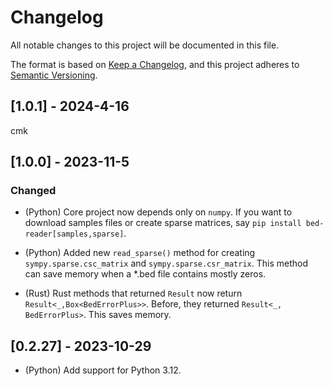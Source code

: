 # Changelog

All notable changes to this project will be documented in this file.

The format is based on [Keep a Changelog](https://keepachangelog.com/en/1.0.0/),
and this project adheres to [Semantic Versioning](https://semver.org/spec/v2.0.0.html).

## [1.0.1] - 2024-4-16

cmk

## [1.0.0] - 2023-11-5

### Changed

- (Python) Core project now depends only on `numpy`.
  If you want to download samples files or create
  sparse matrices, say `pip install bed-reader[samples,sparse]`.

- (Python) Added new `read_sparse()` method for creating
  `sympy.sparse.csc_matrix` and `sympy.sparse.csr_matrix`. This
  method can save memory when a *.bed file contains mostly zeros.

- (Rust) Rust methods that returned `Result` now return
  `Result<_,Box<BedErrorPlus>>`. Before, they returned
  `Result<_, BedErrorPlus>`. This saves memory.

## [0.2.27] - 2023-10-29

- (Python) Add support for Python 3.12.
